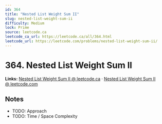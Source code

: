 ```yaml
--- 
id: 364
title: "Nested List Weight Sum II"
slug: nested-list-weight-sum-ii
difficulty: Medium
lock: Prime
source: leetcode.ca
leetcode_ca_url: https://leetcode.ca/all/364.html
leetcode_url: https://leetcode.com/problems/nested-list-weight-sum-ii/
---
```


# 364. Nested List Weight Sum II

**Links:** [Nested List Weight Sum II @ leetcode.ca](https://leetcode.ca/all/364.html) · [Nested List Weight Sum II @ leetcode.com](https://leetcode.com/problems/nested-list-weight-sum-ii/)

## Notes
- TODO: Approach
- TODO: Time / Space Complexity
